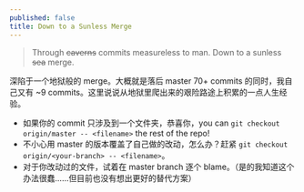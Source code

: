 ```yaml
---
published: false
title: Down to a Sunless Merge
---
```


> Through ~~caverns~~ commits measureless to man. 
> Down to a sunless ~~sea~~ merge. 

深陷于一个地狱般的 merge。大概就是落后 master 70+ commits 的同时，我自己又有 ~9 commits。这里说说从地狱里爬出来的艰险路途上积累的一点人生经验。
- 如果你的 commit 只涉及到一个文件夹，恭喜你，you can `git checkout origin/master -- <filename>` the rest of the repo! 
- 不小心用 master 的版本覆盖了自己做的改动，怎么办？赶紧 `git checkout origin/<your-branch> -- <filename>`。
- 对于你改动过的文件，试着在 master branch 逐个 blame。（是的我知道这个办法很蠢……但目前也没有想出更好的替代方案）